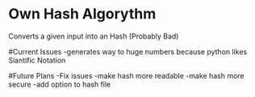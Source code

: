 # Own Hash Algorythm
Converts a given input into an Hash (Probably Bad)

#Current Issues
-generates way to huge numbers because python likes Siantific Notation

#Future Plans
-Fix issues
-make hash more readable
-make hash more secure
-add option to hash file
